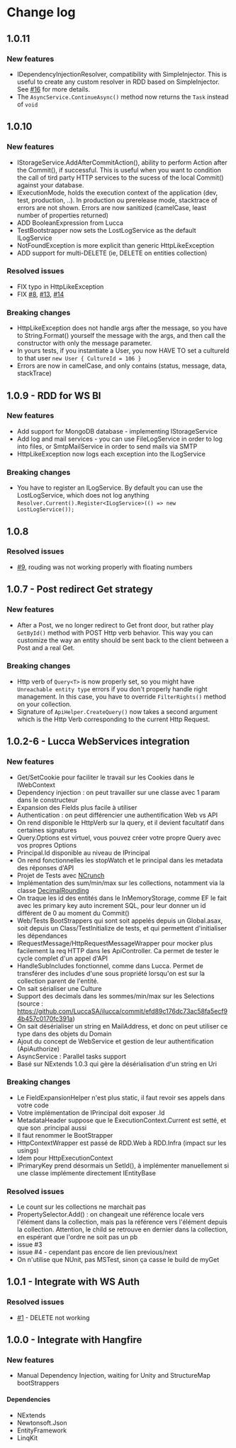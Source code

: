 # Change log

## 1.0.11

### New features
- IDependencyInjectionResolver, compatibility with SimpleInjector. This is useful to create any custom resolver in RDD based on SimpleInjector. See [#16](https://github.com/LuccaSA/RestDrivenDomain/issues/16) for more details.
- The `AsyncService.ContinueAsync()` method now returns the `Task` instead of `void`

## 1.0.10

### New features
- IStorageService.AddAfterCommitAction(), ability to perform Action after the Commit(), if successful. This is useful when you want to condition the call of tird party HTTP services to the sucess of the local Commit() against your database.
- IExecutionMode, holds the execution context of the application (dev, test, production, ..). In production ou prerelease mode, stacktrace of errors are not shown. Errors are now sanitized (camelCase, least number of properties returned)
- ADD BooleanExpression from Lucca
- TestBootstrapper now sets the LostLogService as the default ILogService
- NotFoundException is more explicit than generic HttpLikeException
- ADD support for multi-DELETE (ie, DELETE on entities collection)

### Resolved issues
- FIX typo in HttpLikeException
- FIX [#8](https://github.com/LuccaSA/RestDrivenDomain/issues/8), [#13](https://github.com/LuccaSA/RestDrivenDomain/issues/13), [#14](https://github.com/LuccaSA/RestDrivenDomain/issues/14)

### Breaking changes
- HttpLikeException does not handle args after the message, so you have to String.Format() yourself the message with the args, and then call the constructor with only the message parameter.
- In yours tests, if you instantiate a User, you now HAVE TO set a cultureId to that user `new User { CultureId = 106 }`
- Errors are now in camelCase, and only contains (status, message, data, stackTrace)

## 1.0.9 - RDD for WS BI

### New features
 - Add support for MongoDB database - implementing IStorageService
 - Add log and mail services - you can use FileLogService in order to log into files, or SmtpMailService in order to send mails via SMTP
 - HttpLikeException now logs each exception into the ILogService

### Breaking changes
- You have to register an ILogService. By default you can use the LostLogService, which does not log anything
`Resolver.Current().Register<ILogService>(() => new LostLogService());`

## 1.0.8

### Resolved issues
 - [#9](https://github.com/LuccaSA/RestDrivenDomain/issues/9), rouding was not working properly with floating numbers


## 1.0.7 - Post redirect Get strategy

### New features
 - After a Post, we no longer redirect to Get front door, but rather play `GetById()` method with POST Http verb behavior. This way you can customize the way an entity should be sent back to the client between a Post and a real Get.

### Breaking changes
 - Http verb of `Query<T>` is now properly set, so you might have `Unreachable entity type` errors if you don't properly handle right management. In this case, you have to override `FilterRights()` method on your collection.
 - Signature of `ApiHelper.CreateQuery()` now takes a second argument which is the Http Verb corresponding to the current Http Request.

## 1.0.2-6 - Lucca WebServices integration

### New features
 - Get/SetCookie pour faciliter le travail sur les Cookies dans le IWebContext
 - Dependency injection : on peut travailler sur une classe avec 1 param dans le constructeur
 - Expansion des Fields plus facile à utiliser
 - Authentication : on peut différencier une authentification Web vs API
 - On rend disponible le HttpVerb sur la query, et il devient facultatif dans certaines signatures
 - Query.Options est virtuel, vous pouvez créer votre propre Query avec vos propres Options
 - Principal.Id disponible au niveau de IPrincipal
 - On rend fonctionnelles les stopWatch et le principal dans les metadata des réponses d'API
 - Projet de Tests avec [NCrunch](https://www.nuget.org/packages/NCrunch.Framework/)
 - Implémentation des sum/min/max sur les collections, notamment via la classe [DecimalRounding](https://github.com/LuccaSA/RestDrivenDomain/blob/c98868a7044e059775509c727f2e5ab5d3d01b7e/RDD.Domain/Helpers/DecimalRounding.cs)
 - On traque les id des entités dans le InMemoryStorage, comme EF le fait avec les primary key auto increment SQL, pour leur donner un id différent de 0 au moment du Commit()
 - Web/Tests BootStrappers qui sont soit appelés depuis un Global.asax, soit depuis un Class/TestInitialize de tests, et qui permettent d'initialiser les dépendances
 - IRequestMessage/HttpRequestMessageWrapper pour mocker plus facilement la req HTTP dans les ApiController. Ca permet de tester le cycle complet d'un appel d'API
 - HandleSubIncludes fonctionnel, comme dans Lucca. Permet de transférer des includes d'une sous propriété lorsqu'on est sur la collection parent de l'entité.
 - On sait sérialiser une Culture
 - Support des decimals dans les sommes/min/max sur les Selections (source : https://github.com/LuccaSA/ilucca/commit/efd89c176dc73ac58fa5ecf94b457c0170fc391a)
 - On sait désérialiser un string en MailAddress, et donc on peut utiliser ce type dans des objets du Domain
 - Ajout du concept de WebService et gestion de leur authentification (ApiAuthorize)
 - AsyncService : Parallel tasks support
 - Basé sur NExtends 1.0.3 qui gère la désérialisation d'un string en Uri

### Breaking changes
 - Le FieldExpansionHelper n'est plus static, il faut revoir ses appels dans votre code
 - Votre implémentation de IPrincipal doit exposer .Id
 - MetadataHeader suppose que le ExecutionContext.Current est setté, et que son .principal aussi
 - Il faut renommer le BootStrapper
 - HttpContextWrapper est passé de RDD.Web à RDD.Infra (impact sur les usings)
 - Idem pour HttpExecutionContext
 - IPrimaryKey prend désormais un SetId(), à implémenter manuellement si une classe implémente directement IEntityBase

### Resolved issues
 - Le count sur les collections ne marchait pas
 - PropertySelector.Add() : on changeait une référence locale vers l'élément dans la collection, mais pas la référence vers l'élément depuis la collection. Attention, le child se retrouve en dernier dans la collection, en espérant que l'ordre ne soit pas un pb
 - issue #3
 - issue #4 - cependant pas encore de lien previous/next
 - On n'utilise que NUnit, pas MSTest, sinon ça casse le build de myGet

## 1.0.1 - Integrate with WS Auth

### Resolved issues
 - [#1](https://github.com/LuccaSA/RestDrivenDomain/issues/1) - DELETE not working

## 1.0.0 - Integrate with Hangfire

### New features
 - Manual Dependency Injection, waiting for Unity and StructureMap bootStrappers

#### Dependencies
 - NExtends
 - Newtonsoft.Json
 - EntityFramework
 - LinqKit

